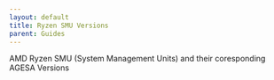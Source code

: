 ```yaml
---
layout: default
title: Ryzen SMU Versions
parent: Guides
---
```


AMD Ryzen SMU (System Management Units) and their coresponding AGESA Versions

